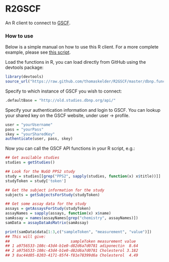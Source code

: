 R2GSCF
======

An R client to connect to [GSCF](https://github.com/PhenotypeFoundation/GSCF).

### How to use ###
Below is a simple manual on how to use this R client. For a more complete example, please see [this script](example.R).

Load the functions in R, you can load directly from GitHub using the devtools package:

```R
library(devtools)
source_url("https://raw.github.com/thomaskelder/R2GSCF/master/dbnp.functions.R")
```

Specify to which instance of GSCF you wish to connect:

```R
.defaultBase = "http://old.studies.dbnp.org/api/"
```

Specify your authentication information and login to GSCF. You can lookup your shared key on the GSCF website, under user -> profile.

```R
user = "yourUsername"
pass = "yourPass"
skey = "yourSharedKey"
authenticate(user, pass, skey)
```

Now you can call the GSCF API functions in your R script, e.g.:

```R
## Get available studies
studies = getStudies()

## Look for the NuGO PPS2 study
study = studies[[grep("PPS2", sapply(studies, function(x) x$title))]]
studyToken = study['token']

## Get the subject information for the study
subjects = getSubjectsForStudy(studyToken)

## Get some assay data for the study
assays = getAssaysForStudy(studyToken)
assayNames = sapply(assays, function(x) x$name)
samAssay = names(assayNames[grep("chemistry", assayNames)])
samData = assayDataAsMatrix(samAssay)

print(samData$data[1:3,c("sampleToken", "measurement", "value")])
## This will give:
##                           sampleToken measurement value
## 1 a9756533-108c-43d4-b1e0-d82d6a7d0781 adiponectin  8.64
## 2 a9756533-108c-43d4-b1e0-d82d6a7d0781 Cholesterol 3.182
## 3 8ac44d05-8203-4171-85f4-f81e78399d6a Cholesterol  4.49
```